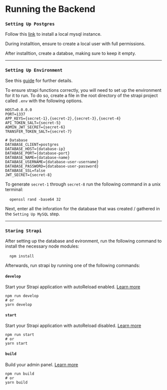 # Running the Backend

### `Setting Up Postgres`

Follow this [link](https://www.enterprisedb.com/downloads/postgres-postgresql-downloads) to install a local mysql instance.

During installtion, ensure to create a local user with full permissions.

After installtion, create a databse, making sure to keep it empty.

---

### `Setting Up Environment`

See this [guide](https://docs.strapi.io/dev-docs/migration/v4/migration-guide-4.0.6-to-4.1.8#setting-secrets-for-non-development-environments) for further details.

To ensure strapi functions correctly, you will need to set up the environment for it to run.
To do so, create a file in the root directory of the strapi project called `.env` with the following options.

```
HOST=0.0.0.0
PORT=1337
APP_KEYS={secret-1},{secret-2},{secret-3},{secret-4}
API_TOKEN_SALT={secret-5}
ADMIN_JWT_SECRET={secret-6}
TRANSFER_TOKEN_SALT={secret-7}

# Database
DATABASE_CLIENT=postgres
DATABASE_HOST={database-ip}
DATABASE_PORT={database-port}
DATABASE_NAME={database-name}
DATABASE_USERNAME={database-user-username}
DATABASE_PASSWORD={database-user-password}
DATABASE_SSL=false
JWT_SECRET={secret-8}
```

To generate `secret-1` through `secret-8` run the following command in a unix terminal:

&emsp;`openssl rand -base64 32 `

Next, enter all the inforation for the database that was created / gathered in the `Setting Up MySQL` step.

---

### `Staring Strapi`

After setting up the database and evironment, run the following command to install the necessary node modules:

&emsp;`npm install`

Afterwards, run strapi by running one of the following commands:


#### `develop`

Start your Strapi application with autoReload enabled. [Learn more](https://docs.strapi.io/developer-docs/latest/developer-resources/cli/CLI.html#strapi-develop)

```
npm run develop
# or
yarn develop
```

#### `start`

Start your Strapi application with autoReload disabled. [Learn more](https://docs.strapi.io/developer-docs/latest/developer-resources/cli/CLI.html#strapi-start)

```
npm run start
# or
yarn start
```

#### `build`

Build your admin panel. [Learn more](https://docs.strapi.io/developer-docs/latest/developer-resources/cli/CLI.html#strapi-build)

```
npm run build
# or
yarn build
```

